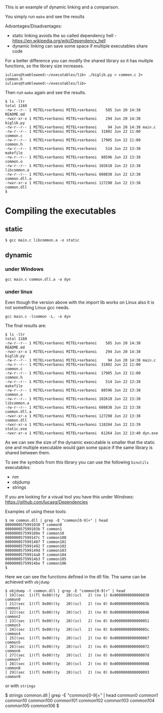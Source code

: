 This is an example of dynamic linking and a comparison.

You simply run `make` and see the results

Advantages/Disadvantages:
- static linking avoids the so called dependency hell - https://en.wikipedia.org/wiki/Dependency_hell
- dynamic linking can save some space if multiple executables share code

For a better difference you can modify the shared library so it has multple functions, so the library size increases.

```
iulians@tumbleweed:~/executables/lib> ./biglib.py > common.c 2> common.h
iulians@tumbleweed:~/executables/lib>
```
Then run `make` again and see the results.

```
$ ls -ltr
total 1160
-rw-r--r-- 1 MITEL+serbanoi MITEL+serbanoi    585 Jun 20 14:38 README.md
-rwxr-xr-x 1 MITEL+serbanoi MITEL+serbanoi    294 Jun 20 14:38 biglib.py
-rw-r--r-- 1 MITEL+serbanoi MITEL+serbanoi     94 Jun 20 14:38 main.c
-rw-r--r-- 1 MITEL+serbanoi MITEL+serbanoi  31802 Jun 22 11:00 common.c
-rw-r--r-- 1 MITEL+serbanoi MITEL+serbanoi  17905 Jun 22 11:00 common.h
-rw-r--r-- 1 MITEL+serbanoi MITEL+serbanoi    514 Jun 22 13:38 makefile
-rw-r--r-- 1 MITEL+serbanoi MITEL+serbanoi  88596 Jun 22 13:38 common.o
-rw-r--r-- 1 MITEL+serbanoi MITEL+serbanoi 102618 Jun 22 13:38 libcommon.a
-rw-r--r-- 1 MITEL+serbanoi MITEL+serbanoi 608838 Jun 22 13:38 common.dll.a
-rwxr-xr-x 1 MITEL+serbanoi MITEL+serbanoi 127290 Jun 22 13:38 common.dll
$
```

# Compiling the executables

## static

```
$ gcc main.c libcommon.a -o static
```

## dynamic

### under Windows

```
gcc main.c common.dll.a -o dyn
```

### under linux

Even though the version above with the import lib works on Linux also it is not something Linux gcc needs.

```
gcc main.c -lcommon -L. -o dyn
```

The final results are:

```
$ ls -ltr
total 1160
-rw-r--r-- 1 MITEL+serbanoi MITEL+serbanoi    585 Jun 20 14:38 README.md
-rwxr-xr-x 1 MITEL+serbanoi MITEL+serbanoi    294 Jun 20 14:38 biglib.py
-rw-r--r-- 1 MITEL+serbanoi MITEL+serbanoi     94 Jun 20 14:38 main.c
-rw-r--r-- 1 MITEL+serbanoi MITEL+serbanoi  31802 Jun 22 11:00 common.c
-rw-r--r-- 1 MITEL+serbanoi MITEL+serbanoi  17905 Jun 22 11:00 common.h
-rw-r--r-- 1 MITEL+serbanoi MITEL+serbanoi    514 Jun 22 13:38 makefile
-rw-r--r-- 1 MITEL+serbanoi MITEL+serbanoi  88596 Jun 22 13:38 common.o
-rw-r--r-- 1 MITEL+serbanoi MITEL+serbanoi 102618 Jun 22 13:38 libcommon.a
-rw-r--r-- 1 MITEL+serbanoi MITEL+serbanoi 608838 Jun 22 13:38 common.dll.a
-rwxr-xr-x 1 MITEL+serbanoi MITEL+serbanoi 127290 Jun 22 13:38 common.dll
-rwxr-xr-x 1 MITEL+serbanoi MITEL+serbanoi 118284 Jun 22 13:39 static.exe
-rwxr-xr-x 1 MITEL+serbanoi MITEL+serbanoi  61264 Jun 22 13:40 dyn.exe
```

As we can see the size of the dynamic executable is smaller that the static one and multiple executable would gain some space if the same library is shared between them.

To see the symbols from this library you can use the following `binutils` executables:
* nm
* objdump
* strings

If you are looking for a visual tool you have this under Windows: https://github.com/lucasg/Dependencies

Examples of using these tools:
```
$ nm common.dll | grep -E "common[0-9]+" | head
0000000575991030 T common0
000000057599103b T common1
000000057599109e T common10
000000057599147c T common100
0000000575991487 T common101
0000000575991492 T common102
000000057599149d T common103
00000005759914a8 T common104
00000005759914b3 T common105
00000005759914be T common106
$
```
Here we can see the functions defined in the dll file. The same can be achieved with `objdump`
```
$ objdump -t common.dll | grep -E "common[0-9]+" | head
[ 19](sec  1)(fl 0x00)(ty   20)(scl   2) (nx 1) 0x0000000000000030 common0
[ 21](sec  1)(fl 0x00)(ty   20)(scl   2) (nx 0) 0x000000000000003b common1
[ 22](sec  1)(fl 0x00)(ty   20)(scl   2) (nx 0) 0x0000000000000046 common2
[ 23](sec  1)(fl 0x00)(ty   20)(scl   2) (nx 0) 0x0000000000000051 common3
[ 24](sec  1)(fl 0x00)(ty   20)(scl   2) (nx 0) 0x000000000000005c common4
[ 25](sec  1)(fl 0x00)(ty   20)(scl   2) (nx 0) 0x0000000000000067 common5
[ 26](sec  1)(fl 0x00)(ty   20)(scl   2) (nx 0) 0x0000000000000072 common6
[ 27](sec  1)(fl 0x00)(ty   20)(scl   2) (nx 0) 0x000000000000007d common7
[ 28](sec  1)(fl 0x00)(ty   20)(scl   2) (nx 0) 0x0000000000000088 common8
[ 29](sec  1)(fl 0x00)(ty   20)(scl   2) (nx 0) 0x0000000000000093 common9

```
or with `strings`

$ strings common.dll | grep -E "common[0-9]+" | head
common0
common1
common10
common100
common101
common102
common103
common104
common105
common106
$
```
